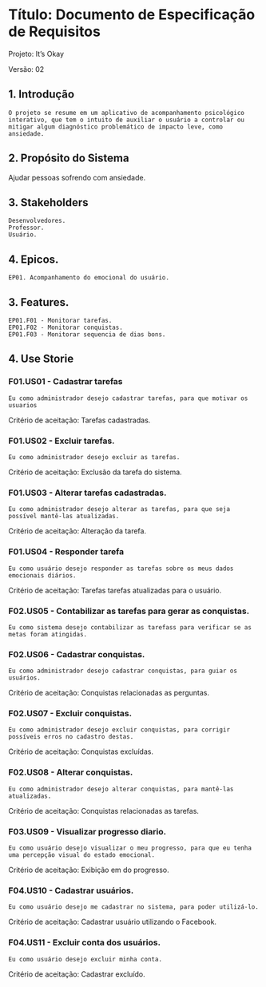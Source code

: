 # Título: Documento de Especificação de Requisitos
 
Projeto: It’s Okay
 
Versão:  02
 
## 1. Introdução
	O projeto se resume em um aplicativo de acompanhamento psicológico interativo, que tem o intuito de auxiliar o usuário a controlar ou mitigar algum diagnóstico problemático de impacto leve, como ansiedade.
 
## 2. Propósito do Sistema
Ajudar pessoas sofrendo com ansiedade.
 
## 3. Stakeholders
	Desenvolvedores.
	Professor.
	Usuário.
 
## 4. Epicos.
	EP01. Acompanhamento do emocional do usuário.
 
## 3. Features.
	EP01.F01 - Monitorar tarefas.
	EP01.F02 - Monitorar conquistas.
	EP01.F03 - Monitorar sequencia de dias bons.
 
## 4. Use Storie
### F01.US01 - Cadastrar tarefas
	Eu como administrador desejo cadastrar tarefas, para que motivar os usuarios
	
Critério de aceitação:
Tarefas cadastradas.
 
### F01.US02 - Excluir tarefas.
	Eu como administrador desejo excluir as tarefas.
	
Critério de aceitação:
Exclusão da tarefa do sistema.
 
### F01.US03 - Alterar tarefas cadastradas.
	Eu como administrador desejo alterar as tarefas, para que seja possível mantê-las atualizadas.
	
Critério de aceitação:
Alteração da tarefa.
 
### F01.US04 - Responder tarefa
	Eu como usuário desejo responder as tarefas sobre os meus dados emocionais diários.	
 
Critério de aceitação:
Tarefas tarefas atualizadas para o usuário.
 
### F02.US05 - Contabilizar as tarefas para gerar as conquistas.
	Eu como sistema desejo contabilizar as tarefass para verificar se as metas foram atingidas.
 
### F02.US06 - Cadastrar conquistas.
	Eu como administrador desejo cadastrar conquistas, para guiar os usuários.
Critério de aceitação:
Conquistas relacionadas as perguntas.

### F02.US07 - Excluir conquistas.
	Eu como administrador desejo excluir conquistas, para corrigir possíveis erros no cadastro destas.
Critério de aceitação:
Conquistas excluídas.
 
### F02.US08 - Alterar conquistas.
	Eu como administrador desejo alterar conquistas, para mantê-las atualizadas.
Critério de aceitação:
Conquistas relacionadas as tarefas.
 
### F03.US09 - Visualizar progresso diario.
	Eu como usuário desejo visualizar o meu progresso, para que eu tenha uma percepção visual do estado emocional.
Critério de aceitação:
Exibição em do progresso.

### F04.US10 - Cadastrar usuários.
	Eu como usuário desejo me cadastrar no sistema, para poder utilizá-lo.
Critério de aceitação:
Cadastrar usuário utilizando o Facebook.
 
### F04.US11 - Excluir conta dos usuários.
	Eu como usuário desejo excluir minha conta.
Critério de aceitação:
Cadastrar excluído.

